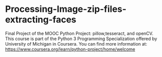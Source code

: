# Processing-Image-zip-files-extracting-faces
Final Project of the MOOC Python Project: pillow,tesseract, and openCV. This course is part of the Python 3 Programming Specialization offered by University of Michigan in Coursera. You can find more information at: https://www.coursera.org/learn/python-project/home/welcome
